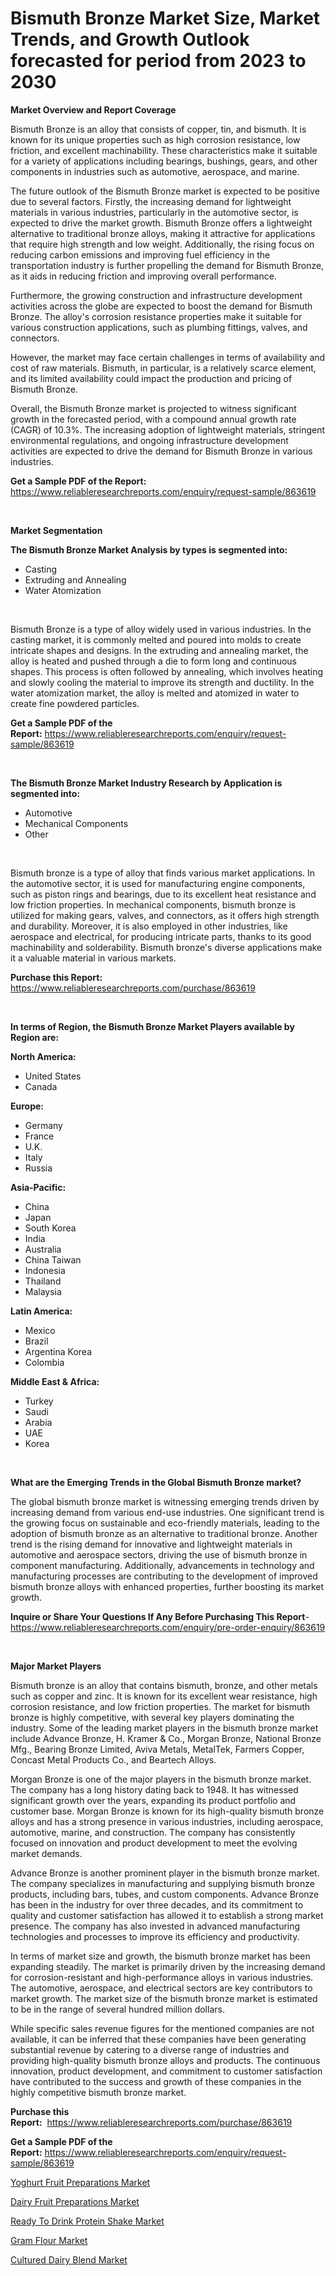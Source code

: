 <p><h1>Bismuth Bronze Market Size, Market Trends, and Growth Outlook forecasted for period from 2023 to 2030</h1></p><p><strong>Market Overview and Report Coverage</strong></p>
<p><p>Bismuth Bronze is an alloy that consists of copper, tin, and bismuth. It is known for its unique properties such as high corrosion resistance, low friction, and excellent machinability. These characteristics make it suitable for a variety of applications including bearings, bushings, gears, and other components in industries such as automotive, aerospace, and marine.</p><p>The future outlook of the Bismuth Bronze market is expected to be positive due to several factors. Firstly, the increasing demand for lightweight materials in various industries, particularly in the automotive sector, is expected to drive the market growth. Bismuth Bronze offers a lightweight alternative to traditional bronze alloys, making it attractive for applications that require high strength and low weight. Additionally, the rising focus on reducing carbon emissions and improving fuel efficiency in the transportation industry is further propelling the demand for Bismuth Bronze, as it aids in reducing friction and improving overall performance.</p><p>Furthermore, the growing construction and infrastructure development activities across the globe are expected to boost the demand for Bismuth Bronze. The alloy's corrosion resistance properties make it suitable for various construction applications, such as plumbing fittings, valves, and connectors.</p><p>However, the market may face certain challenges in terms of availability and cost of raw materials. Bismuth, in particular, is a relatively scarce element, and its limited availability could impact the production and pricing of Bismuth Bronze.</p><p>Overall, the Bismuth Bronze market is projected to witness significant growth in the forecasted period, with a compound annual growth rate (CAGR) of 10.3%. The increasing adoption of lightweight materials, stringent environmental regulations, and ongoing infrastructure development activities are expected to drive the demand for Bismuth Bronze in various industries.</p></p>
<p><strong>Get a Sample PDF of the Report:</strong> <a href="https://www.reliableresearchreports.com/enquiry/request-sample/863619">https://www.reliableresearchreports.com/enquiry/request-sample/863619</a></p>
<p>&nbsp;</p>
<p><strong>Market Segmentation</strong></p>
<p><strong>The Bismuth Bronze Market Analysis by types is segmented into:</strong></p>
<p><ul><li>Casting</li><li>Extruding and Annealing</li><li>Water Atomization</li></ul></p>
<p>&nbsp;</p>
<p><p>Bismuth Bronze is a type of alloy widely used in various industries. In the casting market, it is commonly melted and poured into molds to create intricate shapes and designs. In the extruding and annealing market, the alloy is heated and pushed through a die to form long and continuous shapes. This process is often followed by annealing, which involves heating and slowly cooling the material to improve its strength and ductility. In the water atomization market, the alloy is melted and atomized in water to create fine powdered particles.</p></p>
<p><strong>Get a Sample PDF of the Report:</strong>&nbsp;<a href="https://www.reliableresearchreports.com/enquiry/request-sample/863619">https://www.reliableresearchreports.com/enquiry/request-sample/863619</a></p>
<p>&nbsp;</p>
<p><strong>The Bismuth Bronze Market Industry Research by Application is segmented into:</strong></p>
<p><ul><li>Automotive</li><li>Mechanical Components</li><li>Other</li></ul></p>
<p>&nbsp;</p>
<p><p>Bismuth bronze is a type of alloy that finds various market applications. In the automotive sector, it is used for manufacturing engine components, such as piston rings and bearings, due to its excellent heat resistance and low friction properties. In mechanical components, bismuth bronze is utilized for making gears, valves, and connectors, as it offers high strength and durability. Moreover, it is also employed in other industries, like aerospace and electrical, for producing intricate parts, thanks to its good machinability and solderability. Bismuth bronze's diverse applications make it a valuable material in various markets.</p></p>
<p><strong>Purchase this Report:</strong>&nbsp; <a href="https://www.reliableresearchreports.com/purchase/863619">https://www.reliableresearchreports.com/purchase/863619</a></p>
<p>&nbsp;</p>
<p><strong>In terms of Region, the Bismuth Bronze Market Players available by Region are:</strong></p>
<p>
    <p> <strong> North America: </strong>
        <ul>
            <li>United States</li>
            <li>Canada</li>
        </ul>
        </p> 
    <p> <strong> Europe: </strong>
        <ul>
            <li>Germany</li>
            <li>France</li>
            <li>U.K.</li>
            <li>Italy</li>
            <li>Russia</li>
        </ul>
        </p> 
    <p> <strong> Asia-Pacific: </strong>
        <ul>
            <li>China</li>
            <li>Japan</li>
            <li>South Korea</li>
            <li>India</li>
            <li>Australia</li>
            <li>China Taiwan</li>
            <li>Indonesia</li>
            <li>Thailand</li>
            <li>Malaysia</li>
        </ul>
        </p> 
    <p> <strong> Latin America: </strong>
        <ul>
            <li>Mexico</li>
            <li>Brazil</li>
            <li>Argentina Korea</li>
            <li>Colombia</li>
        </ul>
        </p> 
    <p> <strong> Middle East & Africa: </strong>
        <ul>
            <li>Turkey</li>
            <li>Saudi</li>
            <li>Arabia</li>
            <li>UAE</li>
            <li>Korea</li>
        </ul>
    </p>
    </p>
<p>&nbsp;</p>
<p><strong>What are the Emerging Trends in the Global Bismuth Bronze market?</strong></p>
<p><p>The global bismuth bronze market is witnessing emerging trends driven by increasing demand from various end-use industries. One significant trend is the growing focus on sustainable and eco-friendly materials, leading to the adoption of bismuth bronze as an alternative to traditional bronze. Another trend is the rising demand for innovative and lightweight materials in automotive and aerospace sectors, driving the use of bismuth bronze in component manufacturing. Additionally, advancements in technology and manufacturing processes are contributing to the development of improved bismuth bronze alloys with enhanced properties, further boosting its market growth.</p></p>
<p><strong>Inquire or Share Your Questions If Any Before Purchasing This Report</strong>- <a href="https://www.reliableresearchreports.com/enquiry/pre-order-enquiry/863619">https://www.reliableresearchreports.com/enquiry/pre-order-enquiry/863619</a></p>
<p>&nbsp;</p>
<p><strong>Major Market Players</strong></p>
<p><p>Bismuth bronze is an alloy that contains bismuth, bronze, and other metals such as copper and zinc. It is known for its excellent wear resistance, high corrosion resistance, and low friction properties. The market for bismuth bronze is highly competitive, with several key players dominating the industry. Some of the leading market players in the bismuth bronze market include Advance Bronze, H. Kramer & Co., Morgan Bronze, National Bronze Mfg., Bearing Bronze Limited, Aviva Metals, MetalTek, Farmers Copper, Concast Metal Products Co., and Beartech Alloys.</p><p>Morgan Bronze is one of the major players in the bismuth bronze market. The company has a long history dating back to 1948. It has witnessed significant growth over the years, expanding its product portfolio and customer base. Morgan Bronze is known for its high-quality bismuth bronze alloys and has a strong presence in various industries, including aerospace, automotive, marine, and construction. The company has consistently focused on innovation and product development to meet the evolving market demands.</p><p>Advance Bronze is another prominent player in the bismuth bronze market. The company specializes in manufacturing and supplying bismuth bronze products, including bars, tubes, and custom components. Advance Bronze has been in the industry for over three decades, and its commitment to quality and customer satisfaction has allowed it to establish a strong market presence. The company has also invested in advanced manufacturing technologies and processes to improve its efficiency and productivity.</p><p>In terms of market size and growth, the bismuth bronze market has been expanding steadily. The market is primarily driven by the increasing demand for corrosion-resistant and high-performance alloys in various industries. The automotive, aerospace, and electrical sectors are key contributors to market growth. The market size of the bismuth bronze market is estimated to be in the range of several hundred million dollars.</p><p>While specific sales revenue figures for the mentioned companies are not available, it can be inferred that these companies have been generating substantial revenue by catering to a diverse range of industries and providing high-quality bismuth bronze alloys and products. The continuous innovation, product development, and commitment to customer satisfaction have contributed to the success and growth of these companies in the highly competitive bismuth bronze market.</p></p>
<p><strong>Purchase this Report:</strong>&nbsp;&nbsp;<a href="https://www.reliableresearchreports.com/purchase/863619">https://www.reliableresearchreports.com/purchase/863619</a></p>
<p></p>
<p><strong>Get a Sample PDF of the Report:</strong>&nbsp;<a href="https://www.reliableresearchreports.com/enquiry/request-sample/863619">https://www.reliableresearchreports.com/enquiry/request-sample/863619</a></p>
<p><p><a href="https://medium.com/@reportprime05/yoghurt-fruit-preparations-market-the-key-to-successful-business-strategy-forecast-till-2030-113ac5d7e952">Yoghurt Fruit Preparations Market</a></p><p><a href="https://medium.com/@sheetal.reportprime/dairy-fruit-preparations-market-size-market-outlook-and-market-forecast-2023-to-2030-8e5638593330">Dairy Fruit Preparations Market</a></p><p><a href="https://medium.com/@reportprime01/ready-to-drink-protein-shake-market-size-cagr-trends-2024-2030-f593f0867690">Ready To Drink Protein Shake Market</a></p><p><a href="https://medium.com/@reportprime03/gram-flour-market-the-key-to-successful-business-strategy-forecast-till-2030-b94abd6733ba">Gram Flour Market</a></p><p><a href="https://medium.com/@reportprime04/cultured-dairy-blend-market-report-reveals-the-latest-trends-and-growth-opportunities-of-this-c551f578dc6a">Cultured Dairy Blend Market</a></p></p>